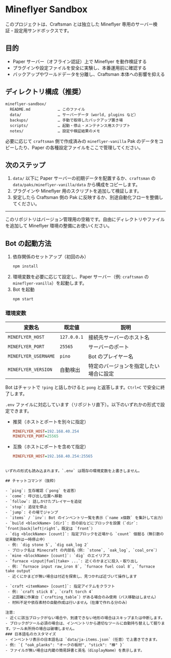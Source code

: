 # Mineflyer Sandbox

このプロジェクトは、Craftsman とは独立した Mineflyer 専用のサーバー検証・設定用サンドボックスです。

## 目的
- Paper サーバー（オフライン認証）上で Mineflyer を動作検証する
- プラグインや設定ファイルを安全に実験し、本番運用前に確認する
- バックアップやワールドデータを分離し、Craftsman 本体への影響を抑える

## ディレクトリ構成（推奨）
```
mineflyer-sandbox/
  README.md            … このファイル
  data/                … サーバーデータ（world, plugins など）
  backups/             … 手動で取得したバックアップ置き場
  scripts/             … 起動・停止・メンテナンス用スクリプト
  notes/               … 設定や検証結果のメモ
```

必要に応じて `craftsman` 側で作成済みの `mineflyer-vanilla` Pak のデータをコピーしたり、Paper の各種設定ファイルをここで管理してください。

## 次のステップ
1. `data/` 以下に Paper サーバーの初期データを配置するか、`craftsman` の `data/paks/mineflyer-vanilla/data` から構成をコピーします。
2. プラグインや Mineflyer 用のスクリプトを追加して検証します。
3. 安定したら Craftsman 側の Pak に反映するか、別途自動化フローを整備してください。

---
このリポジトリはバージョン管理用の空箱です。自由にディレクトリやファイルを追加して Mineflyer 環境の整備にお使いください。

## Bot の起動方法

1. 依存関係のセットアップ（初回のみ）
   ```bash
   npm install
   ```
2. 環境変数を必要に応じて設定し、Paper サーバー（例: `craftsman` の `mineflyer-vanilla`）を起動します。
3. Bot を起動
   ```bash
   npm start
   ```

### 環境変数
| 変数名               | 既定値        | 説明 |
| -------------------- | ------------- | ---- |
| `MINEFLYER_HOST`     | `127.0.0.1`   | 接続先サーバーのホスト名 |
| `MINEFLYER_PORT`     | `25565`       | サーバーのポート |
| `MINEFLYER_USERNAME` | `pino`| Bot のプレイヤー名 |
| `MINEFLYER_VERSION`  | 自動検出      | 特定のバージョンを指定したい場合に設定 |

Bot はチャットで `!ping` と話しかけると `pong` と返答します。`Ctrl+C` で安全に終了します。

`.env` ファイルに対応しています（リポジトリ直下）。以下のいずれかの形式で設定できます。

- 推奨（ホストとポートを別々に指定）
  ```ini
  MINEFLYER_HOST=192.168.40.254
  MINEFLYER_PORT=25565
  ```
- 互換（ホストにポートを含めて指定）
  ```ini
  MINEFLYER_HOST=192.168.40.254:25565
 ```

いずれの形式も読み込まれます。`.env` は既存の環境変数を上書きしません。

## チャットコマンド（抜粋）

- `ping`: 生存確認（`pong` を返答）
- `come`: 呼び出し位置へ移動
- `follow`: 話しかけたプレイヤーを追従
- `stop`: 追従を停止
- `jump`: その場でジャンプ
- `items` / `inv`: Bot のインベントリ一覧を表示（`name x個数` を集計して出力）
- `build <blockName> [dir]`: 目の前などにブロックを設置（`dir`: `front|back|left|right`。既定は `front`）
- `dig <blockName> [count]`: 指定ブロックを近場から `count` 個掘る（無引数の従来動作は一時停止中）
  - 例: `dig stone 5`, `dig oak_log 2`
  - ブロック名は Minecraft の内部名（例: `stone`, `oak_log`, `coal_ore`）
- `mine <blockName> [count]`: `dig` のエイリアス
- `furnace <input|fuel|take> ...`: 近くのかまどに投入・取り出し
  - 例: `furnace input raw_iron 8`, `furnace fuel coal 8`, `furnace take output`
  - 近くにかまどが無い場合は付近を探索し、見つかれば近づいて操作します

- `craft <itemName> [count]`: 指定アイテムをクラフト
  - 例: `craft stick 8`, `craft torch 4`
  - 近距離に作業台（`crafting_table`）がある場合のみ使用（パス移動はしません）
  - 材料不足や依存素材の自動作成は行いません（在庫で作れる分のみ）

注意:
- 近くに該当ブロックがない場合や、到達できない地形の場合はスキップまたは中断します。
- ブロックがツール必須の場合は、インベントリから適切なツールに自動持ち替えして掘ります。ツール未所持の場合は破壊しません。
### 日本語名のカスタマイズ
- インベントリ表示の日本語名は `data/ja-items.json`（任意）で上書きできます。
- 例: `{ "oak_planks": "オークの板材", "stick": "棒" }`
- ファイルが無い場合は内蔵の簡易辞書と英名（displayName）を表示します。

